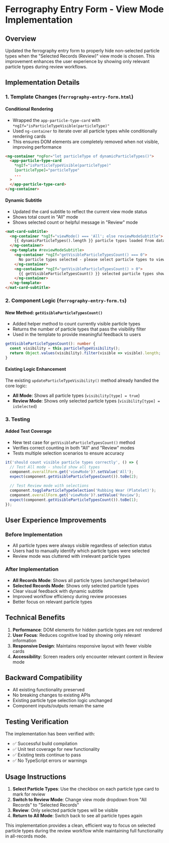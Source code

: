 # Ferrography Entry Form - View Mode Implementation

## Overview

Updated the ferrography entry form to properly hide non-selected particle types when the "Selected Records (Review)" view mode is chosen. This improvement enhances the user experience by showing only relevant particle types during review workflows.

## Implementation Details

### 1. Template Changes (`ferrography-entry-form.html`)

#### Conditional Rendering
- Wrapped the `app-particle-type-card` with `*ngIf="isParticleTypeVisible(particleType)"` 
- Used `ng-container` to iterate over all particle types while conditionally rendering cards
- This ensures DOM elements are completely removed when not visible, improving performance

```html
<ng-container *ngFor="let particleType of dynamicParticleTypes()">
  <app-particle-type-card
    *ngIf="isParticleTypeVisible(particleType)"
    [particleType]="particleType"
    ...
  >
  </app-particle-type-card>
</ng-container>
```

#### Dynamic Subtitle
- Updated the card subtitle to reflect the current view mode status
- Shows total count in "All" mode
- Shows selected count or helpful message in "Review" mode

```html
<mat-card-subtitle>
  <ng-container *ngIf="viewMode() === 'All'; else reviewModeSubtitle">
    {{ dynamicParticleTypes().length }} particle types loaded from database
  </ng-container>
  <ng-template #reviewModeSubtitle>
    <ng-container *ngIf="getVisibleParticleTypesCount() === 0">
      No particle types selected - please select particle types to view them
    </ng-container>
    <ng-container *ngIf="getVisibleParticleTypesCount() > 0">
      {{ getVisibleParticleTypesCount() }} selected particle types shown
    </ng-container>
  </ng-template>
</mat-card-subtitle>
```

### 2. Component Logic (`ferrography-entry-form.ts`)

#### New Method: `getVisibleParticleTypesCount()`
- Added helper method to count currently visible particle types
- Returns the number of particle types that pass the visibility filter
- Used in the template to provide meaningful feedback to users

```typescript
getVisibleParticleTypesCount(): number {
  const visibility = this.particleTypeVisibility();
  return Object.values(visibility).filter(visible => visible).length;
}
```

#### Existing Logic Enhancement
The existing `updateParticleTypeVisibility()` method already handled the core logic:
- **All Mode**: Shows all particle types (`visibility[type] = true`)
- **Review Mode**: Shows only selected particle types (`visibility[type] = isSelected`)

### 3. Testing

#### Added Test Coverage
- New test case for `getVisibleParticleTypesCount()` method
- Verifies correct counting in both "All" and "Review" modes
- Tests multiple selection scenarios to ensure accuracy

```typescript
it('should count visible particle types correctly', () => {
  // Test All mode - should show all types
  component.overallForm.get('viewMode')?.setValue('All');
  expect(component.getVisibleParticleTypesCount()).toBe(2);
  
  // Test Review mode with selections
  component.toggleParticleTypeSelection('Rubbing Wear (Platelet)');
  component.overallForm.get('viewMode')?.setValue('Review');
  expect(component.getVisibleParticleTypesCount()).toBe(1);
});
```

## User Experience Improvements

### Before Implementation
- All particle types were always visible regardless of selection status
- Users had to manually identify which particle types were selected
- Review mode was cluttered with irrelevant particle types

### After Implementation
- **All Records Mode**: Shows all particle types (unchanged behavior)
- **Selected Records Mode**: Shows only selected particle types
- Clear visual feedback with dynamic subtitle
- Improved workflow efficiency during review processes
- Better focus on relevant particle types

## Technical Benefits

1. **Performance**: DOM elements for hidden particle types are not rendered
2. **User Focus**: Reduces cognitive load by showing only relevant information
3. **Responsive Design**: Maintains responsive layout with fewer visible cards
4. **Accessibility**: Screen readers only encounter relevant content in Review mode

## Backward Compatibility

- All existing functionality preserved
- No breaking changes to existing APIs
- Existing particle type selection logic unchanged
- Component inputs/outputs remain the same

## Testing Verification

The implementation has been verified with:
- ✅ Successful build compilation
- ✅ Unit test coverage for new functionality
- ✅ Existing tests continue to pass
- ✅ No TypeScript errors or warnings

## Usage Instructions

1. **Select Particle Types**: Use the checkbox on each particle type card to mark for review
2. **Switch to Review Mode**: Change view mode dropdown from "All Records" to "Selected Records"
3. **Review**: Only selected particle types will be visible
4. **Return to All Mode**: Switch back to see all particle types again

This implementation provides a clean, efficient way to focus on selected particle types during the review workflow while maintaining full functionality in all-records mode.
